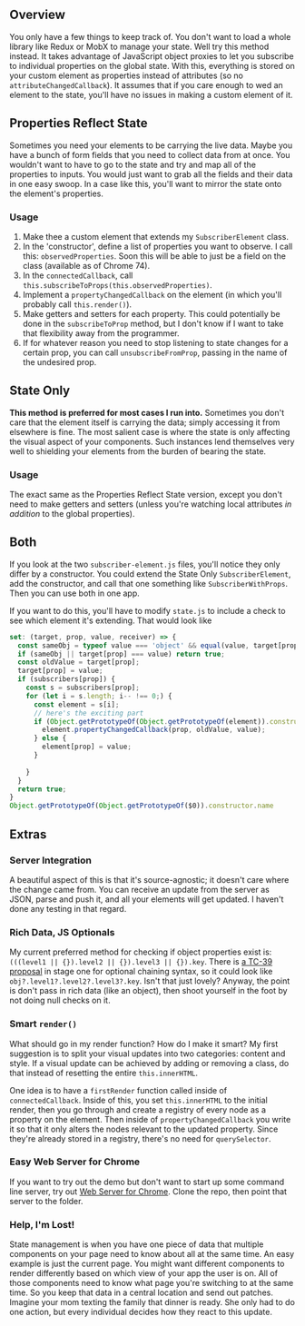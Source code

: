 ## Overview
You only have a few things to keep track of. You don't want to load a whole library like Redux or MobX to manage your state. Well try this method instead. It takes advantage of JavaScript object proxies to let you subscribe to individual properties on the global state. With this, everything is stored on your custom element as properties instead of attributes (so no `attributeChangedCallback`). It assumes that if you care enough to wed an element to the state, you'll have no issues in making a custom element of it.

## Properties Reflect State
Sometimes you need your elements to be carrying the live data. Maybe you have a bunch of form fields that you need to collect data from at once. You wouldn't want to have to go to the state and try and map all of the properties to inputs. You would just want to grab all the fields and their data in one easy swoop. In a case like this, you'll want to mirror the state onto the element's properties.

### Usage
1. Make thee a custom element that extends my `SubscriberElement` class.
1. In the 'constructor', define a list of properties you want to observe. I call this: `observedProperties`. Soon this will be able to just be a field on the class (available as of Chrome 74). 
1. In the `connectedCallback`, call `this.subscribeToProps(this.observedProperties)`.
1. Implement a `propertyChangedCallback` on the element (in which you'll probably call `this.render()`).
1. Make getters and setters for each property. This could potentially be done in the `subscribeToProp` method, but I don't know if I want to take that flexibility away from the programmer.
1. If for whatever reason you need to stop listening to state changes for a certain prop, you can call `unsubscribeFromProp`, passing in the name of the undesired prop.

## State Only
**This method is preferred for most cases I run into.** Sometimes you don't care that the element itself is carrying the data; simply accessing it from elsewhere is fine. The most salient case is where the state is only affecting the visual aspect of your components. Such instances lend themselves very well to shielding your elements from the burden of bearing the state.

### Usage
The exact same as the Properties Reflect State version, except you don't need to make getters and setters (unless you're watching local attributes *in addition* to the global properties).

## Both
If you look at the two `subscriber-element.js` files, you'll notice they only differ by a constructor. You could extend the State Only `SubscriberElement`, add the constructor, and call that one something like `SubscriberWithProps`. Then you can use both in one app.

If you want to do this, you'll have to modify `state.js` to include a check to see which element it's extending. That would look like

```javascript
set: (target, prop, value, receiver) => {
  const sameObj = typeof value === 'object' && equal(value, target[prop]);
  if (sameObj || target[prop] === value) return true;
  const oldValue = target[prop];
  target[prop] = value;
  if (subscribers[prop]) {
    const s = subscribers[prop];
    for (let i = s.length; i-- !== 0;) {
      const element = s[i];
      // here's the exciting part
      if (Object.getPrototypeOf(Object.getPrototypeOf(element)).constructor.name === 'SubscriberElement') {
        element.propertyChangedCallback(prop, oldValue, value);
      } else {
        element[prop] = value;
      }
      
    }
  }
  return true;
}
Object.getPrototypeOf(Object.getPrototypeOf($0)).constructor.name
```

## Extras
### Server Integration
A beautiful aspect of this is that it's source-agnostic; it doesn't care where the change came from. You can receive an update from the server as JSON, parse and push it, and all your elements will get updated. I haven't done any testing in that regard.

### Rich Data, JS Optionals
My current preferred method for checking if object properties exist is: `(((level1 || {}).level2 || {}).level3 || {}).key`. There is [a TC-39 proposal](https://github.com/tc39/proposal-optional-chaining) in stage one for optional chaining syntax, so it could look like `obj?.level1?.level2?.level3?.key`. Isn't that just lovely? Anyway, the point is don't pass in rich data (like an object), then shoot yourself in the foot by not doing null checks on it.

### Smart `render()`
What should go in my render function? How do I make it smart? My first suggestion is to split your visual updates into two categories: content and style. If a visual update can be achieved by adding or removing a class, do that instead of resetting the entire `this.innerHTML`.

One idea is to have a `firstRender` function called inside of `connectedCallback`. Inside of this, you set `this.innerHTML` to the initial render, then you go through and create a registry of every node as a property on the element. Then inside of `propertyChangedCallback` you write it so that it only alters the nodes relevant to the updated property. Since they're already stored in a registry, there's no need for `querySelector`.

### Easy Web Server for Chrome
If you want to try out the demo but don't want to start up some command line server, try out [Web Server for Chrome](https://chrome.google.com/webstore/detail/web-server-for-chrome/ofhbbkphhbklhfoeikjpcbhemlocgigb?hl=en). Clone the repo, then point that server to the folder.

### Help, I'm Lost!
State management is when you have one piece of data that multiple components on your page need to know about all at the same time. An easy example is just the current page. You might want different components to render differently based on which view of your app the user is on. All of those components need to know what page you're switching to at the same time. So you keep that data in a central location and send out patches. Imagine your mom texting the family that dinner is ready. She only had to do one action, but every individual decides how they react to this update.
